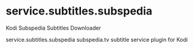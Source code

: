 # service.subtitles.subspedia
Kodi Subspedia Subtitles Downloader

service.subtitles.subspedia
subspedia.tv subtitle service plugin for Kodi
